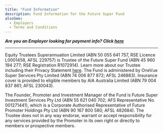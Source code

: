 ```yaml
---
title: "Fund Information"
description: Fund Information for the Future Super Fund
alsoSee:
  - Employers
  - Terms and Conditions
---
```


**_Are you an Employer looking for payment info? Click [here](https://www.futuresuper.com.au/employers/)_**

---

Equity Trustees Superannuation Limited (ABN 50 055 641 757, RSE Licence L0001458, AFSL 229757) is Trustee of the Future Super Fund (ABN 45 960 194 277; RSE Registration R1072914). Learn more about our Trustee including their Privacy Statement [here](https://www.eqt.com.au/superannuation/board-and-governance). The Fund is administered by OneVue Super Services Pty Limited (ABN 74 006 877 872; AFSL 246883). Insurance cover is provided to eligible members by AIA Australia Limited (ABN 79 004 837 861; AFSL 230043).

The Founder, Promoter and Investment Manager of the Fund is Future Super Investment Services Pty Ltd (ABN 55 621 040 702; AFS Representative No. 001271441), which is a Corporate Authorised Representative of Future Promoter Holdings Pty Ltd (ABN 90 167 800 580; AFSL 482684). The Trustee does not in any way endorse, warrant or accept responsibility for any services provided by the Promoter in its own right or directly to members or prospective members.
